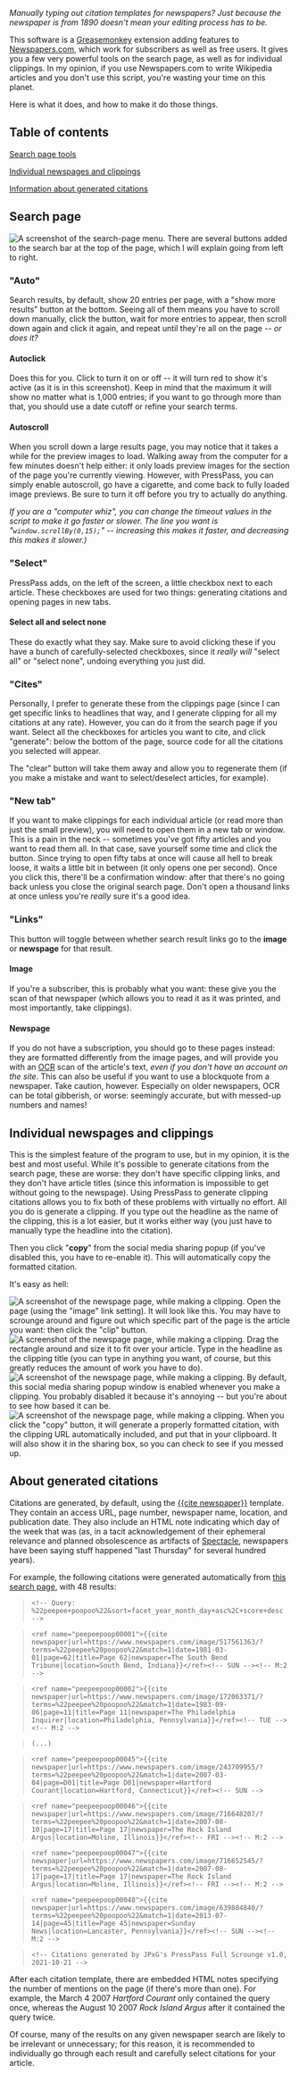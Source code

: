 *Manually typing out citation templates for newspapers? Just because the newspaper is from 1890 doesn't mean your editing process has to be.*

This software is a [Greasemonkey](https://en.wikipedia.org/wiki/Greasemonkey) extension adding features to [Newspapers.com](https://newspapers.com), which work for subscribers as well as free users. It gives you a few very powerful tools on the search page, as well as for individual clippings. In my opinion, if you use Newspapers.com to write Wikipedia articles and you don't use this script, you're wasting your time on this planet. 

Here is what it does, and how to make it do those things.

## Table of contents
[Search page tools](#search-page)

[Individual newspages and clippings](#individual-newspages-and-clippings)

[Information about generated citations](#about-generated-citations)

## Search page
![A screenshot of the search-page menu.](/demo1.png)
There are several buttons added to the search bar at the top of the page, which I will explain going from left to right.

### "Auto"
Search results, by default, show 20 entries per page, with a "show more results" button at the bottom. Seeing all of them means you have to scroll down manually, click the button, wait for more entries to appear, then scroll down again and click it again, and repeat until they're all on the page -- *or does it?*

#### Autoclick
Does this for you. Click to turn it on or off -- it will turn red to show it's active (as it is in this screenshot). Keep in mind that the maximum it will show no matter what is 1,000 entries; if you want to go through more than that, you should use a date cutoff or refine your search terms.

#### Autoscroll
When you scroll down a large results page, you may notice that it takes a while for the preview images to load. Walking away from the computer for a few minutes doesn't help either: it only loads preview images for the section of the page you're currently viewing. However, with PressPass, you can simply enable autoscroll, go have a cigarette, and come back to fully loaded image previews. Be sure to turn it off before you try to actually do anything.

*If you are a "computer whiz", you can change the timeout values in the script to make it go faster or slower. The line you want is "``window.scrollBy(0,15);``" -- increasing this makes it faster, and decreasing this makes it slower.)*

### "Select"
PressPass adds, on the left of the screen, a little checkbox next to each article. These checkboxes are used for two things: generating citations and opening pages in new tabs.

#### Select all and select none
These do exactly what they say. Make sure to avoid clicking these if you have a bunch of carefully-selected checkboxes, since it *really will* "select all" or "select none", undoing everything you just did.

### "Cites"
Personally, I prefer to generate these from the clippings page (since I can get specific links to headlines that way, and I generate clipping for all my citations at any rate). However, you can do it from the search page if you want. Select all the checkboxes for articles you want to cite, and click "generate": below the bottom of the page, source code for all the citations you selected will appear.

The "clear" button will take them away and allow you to regenerate them (if you make a mistake and want to select/deselect articles, for example).

### "New tab"
If you want to make clippings for each individual article (or read more than just the small preview), you will need to open them in a new tab or window. This is a pain in the neck -- sometimes you've got fifty articles and you want to read them all. In that case, save yourself some time and click the button. Since trying to open fifty tabs at once will cause all hell to break loose, it waits a little bit in between (it only opens one per second). Once you click this, there'll be a confirmation window: after that there's no going back unless you close the original search page. Don't open a thousand links at once unless you're *really* sure it's a good idea.
### "Links"
This button will toggle between whether search result links go to the **image** or **newspage** for that result.
#### Image
If you're a subscriber, this is probably what you want: these give you the scan of that newspaper (which allows you to read it as it was printed, and most importantly, take clippings).
#### Newspage
If you do not have a subscription, you should go to these pages instead: they are formatted differently from the image pages, and will provide you with an [OCR](https://en.wikipedia.org/wiki/Optical_character_recognition) scan of the article's text, *even if you don't have an account on the site*. This can also be useful if you want to use a blockquote from a newspaper. Take caution, however. Especially on older newspapers, OCR can be total gibberish, or worse: seemingly accurate, but with messed-up numbers and names!

## Individual newspages and clippings

This is the simplest feature of the program to use, but in my opinion, it is the best and most useful. While it's possible to generate citations from the search page, these are worse: they don't have specific clipping links, and they don't have article titles (since this information is impossible to get without going to the newspage). Using PressPass to generate clipping citations allows you to fix both of these problems with virtually no effort. All you do is generate a clipping. If you type out the headline as the name of the clipping, this is a lot easier, but it works either way (you just have to manually type the headline into the citation).

Then you click "**copy**" from the social media sharing popup (if you've disabled this, you have to re-enable it). This will automatically copy the formatted citation.


It's easy as hell:

![A screenshot of the newspage page, while making a clipping.](/demo2.jpg)
Open the page (using the "image" link setting). It will look like this. You may have to scrounge around and figure out which specific part of the page is the article you want: then click the "clip" button.
![A screenshot of the newspage page, while making a clipping.](/demo3.jpg)
Drag the rectangle around and size it to fit over your article. Type in the headline as the clipping title (you can type in anything you want, of course, but this greatly reduces the amount of work you have to do).
![A screenshot of the newspage page, while making a clipping.](/demo4.jpg)
By default, this social media sharing popup window is enabled whenever you make a clipping. You probably disabled it because it's annoying -- but you're about to see how based it can be.
![A screenshot of the newspage page, while making a clipping.](/demo5.jpg)
When you click the "copy" button, it will generate a properly formatted citation, with the clipping URL automatically included, and put that in your clipboard. It will also show it in the sharing box, so you can check to see if you messed up.

## About generated citations

Citations are generated, by default, using the [{{cite newspaper}}](https://en.wikipedia.org/wiki/Template:Cite_newspaper) template. They contain an access URL, page number, newspaper name, location, and publication date. They also include an HTML note indicating which day of the week that was (as, in a tacit acknowledgement of their ephemeral relevance and planned obsolescence as artifacts of [Spectacle](https://en.wikipedia.org/wiki/Spectacle_&28critical_theory%29), newspapers have been saying stuff happened "last Thursday" for several hundred years). 

For example, the following citations were generated automatically from [this search page](https://www.newspapers.com/search/#query=%22peepee+poopoo%22&sort=facet_year_month_day+asc%2C+score+desc), with 48 results:
> ``<!-- Query: %22peepee+poopoo%22&sort=facet_year_month_day+asc%2C+score+desc -->``

> ``<ref name="peepeepoop00001">{{cite newspaper|url=https://www.newspapers.com/image/517561363/?terms=%22peepee%20poopoo%22&match=1|date=1981-03-01|page=62|title=Page 62|newspaper=The South Bend Tribune|location=South Bend, Indiana}}</ref><!-- SUN --><!-- M:2 -->``

> ``<ref name="peepeepoop00002">{{cite newspaper|url=https://www.newspapers.com/image/172063371/?terms=%22peepee%20poopoo%22&match=1|date=1983-09-06|page=11|title=Page 11|newspaper=The Philadelphia Inquirer|location=Philadelphia, Pennsylvania}}</ref><!-- TUE --><!-- M:2 -->``

> ``(...)``

> ``<ref name="peepeepoop00045">{{cite newspaper|url=https://www.newspapers.com/image/243709955/?terms=%22peepee%20poopoo%22&match=1|date=2007-03-04|page=D01|title=Page D01|newspaper=Hartford Courant|location=Hartford, Connecticut}}</ref><!-- SUN -->``

> ``<ref name="peepeepoop00046">{{cite newspaper|url=https://www.newspapers.com/image/716648207/?terms=%22peepee%20poopoo%22&match=1|date=2007-08-10|page=17|title=Page 17|newspaper=The Rock Island Argus|location=Moline, Illinois}}</ref><!-- FRI --><!-- M:2 -->``

> ``<ref name="peepeepoop00047">{{cite newspaper|url=https://www.newspapers.com/image/716652545/?terms=%22peepee%20poopoo%22&match=1|date=2007-08-17|page=17|title=Page 17|newspaper=The Rock Island Argus|location=Moline, Illinois}}</ref><!-- FRI --><!-- M:2 -->``

> ``<ref name="peepeepoop00048">{{cite newspaper|url=https://www.newspapers.com/image/639884840/?terms=%22peepee%20poopoo%22&match=1|date=2013-07-14|page=45|title=Page 45|newspaper=Sunday News|location=Lancaster, Pennsylvania}}</ref><!-- SUN --><!-- M:2 -->``

> ``<!-- Citations generated by JPxG's PressPass Full Scrounge v1.0, 2021-10-21 -->``

After each citation template, there are embedded HTML notes specifying the number of mentions on the page (if there's more than one).
For example, the March 4 2007 *Hartford Courant* only contained the query once, whereas the August 10 2007 *Rock Island Argus* after it contained the query twice.

Of course, many of the results on any given newspaper search are likely to be irrelevant or unnecessary; for this reason, it is recommended to individually go through each result and carefully select citations for your article.